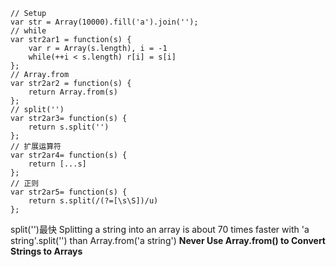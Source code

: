 ```JS
// Setup
var str = Array(10000).fill('a').join('');
// while
var str2ar1 = function(s) {
    var r = Array(s.length), i = -1
    while(++i < s.length) r[i] = s[i]
};
// Array.from
var str2ar2 = function(s) {
    return Array.from(s)
};
// split('')
var str2ar3= function(s) {
    return s.split('')
};
// 扩展运算符
var str2ar4= function(s) {
    return [...s]
};
// 正则
var str2ar5= function(s) {
    return s.split(/(?=[\s\S])/u)
};

```

split('')最快
Splitting a string into an array is about 70 times faster with 'a string'.split('') than Array.from('a string')
**Never Use Array.from() to Convert Strings to Arrays**
